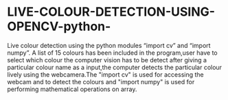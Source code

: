 # LIVE-COLOUR-DETECTION-USING-OPENCV-python-
Live colour detection using the python modules “import cv” and “import numpy”.
A list of 15 colours has been included in the program,user have to select which colour the computer vision has to be detect after giving a particular colour name as a input,the computer detects the particular colour lively using the webcamera.The "import cv" is used for accessing the webcam and to detect the colours and "import numpy" is used for performing mathematical operations on array.
